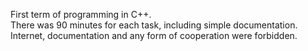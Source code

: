 First term of programming in C++. <br />
There was 90 minutes for each task, including simple documentation. <br />
Internet, documentation and any form of cooperation were forbidden.
